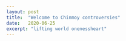 ```yaml
---
layout: post
title:  "Welcome to Chinmoy controversies"
date:   2020-06-25
excerpt: "lifting world onenessheart"
---
```

